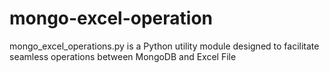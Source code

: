 # mongo-excel-operation
mongo_excel_operations.py is a Python utility module designed to facilitate seamless operations between MongoDB and Excel File
